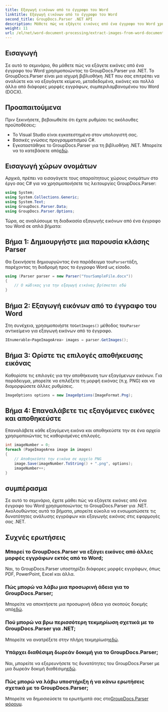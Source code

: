 ```yaml
---
title: Εξαγωγή εικόνων από το έγγραφο του Word
linktitle: Εξαγωγή εικόνων από το έγγραφο του Word
second_title: GroupDocs.Parser .NET API
description: Μάθετε πώς να εξάγετε εικόνες από ένα έγγραφο του Word χρησιμοποιώντας το GroupDocs.Parser για .NET. Αυτό το σεμινάριο παρέχει οδηγίες βήμα προς βήμα για την ενσωμάτωση εικόνας στο .NET σας.
weight: 11
url: /el/net/word-document-processing/extract-images-from-word-document/
---
```

## Εισαγωγή
Σε αυτό το σεμινάριο, θα μάθετε πώς να εξάγετε εικόνες από ένα έγγραφο του Word χρησιμοποιώντας το GroupDocs.Parser για .NET. Το GroupDocs.Parser είναι μια ισχυρή βιβλιοθήκη .NET που σας επιτρέπει να αναλύετε και να εξαγάγετε κείμενο, μεταδεδομένα, εικόνες και πολλά άλλα από διάφορες μορφές εγγράφων, συμπεριλαμβανομένου του Word (DOCX).
## Προαπαιτούμενα
Πριν ξεκινήσετε, βεβαιωθείτε ότι έχετε ρυθμίσει τις ακόλουθες προϋποθέσεις:
- Το Visual Studio είναι εγκατεστημένο στον υπολογιστή σας.
- Βασικές γνώσεις προγραμματισμού C#.
- Εγκαταστάθηκε το GroupDocs.Parser για τη βιβλιοθήκη .NET. Μπορείτε να το κατεβάσετε από[εδώ](https://releases.groupdocs.com/parser/net/).
## Εισαγωγή χώρων ονομάτων
Αρχικά, πρέπει να εισαγάγετε τους απαραίτητους χώρους ονομάτων στο έργο σας C# για να χρησιμοποιήσετε τις λειτουργίες GroupDocs.Parser:
```csharp
using System;
using System.Collections.Generic;
using System.Text;
using GroupDocs.Parser.Data;
using GroupDocs.Parser.Options;
```
Τώρα, ας αναλύσουμε τη διαδικασία εξαγωγής εικόνων από ένα έγγραφο του Word σε απλά βήματα:
## Βήμα 1: Δημιουργήστε μια παρουσία κλάσης Parser
 Θα ξεκινήσετε δημιουργώντας ένα παράδειγμα του`Parser`τάξη, παρέχοντας τη διαδρομή προς το έγγραφο Word ως είσοδο.
```csharp
using (Parser parser = new Parser("YourSampleFile.docx"))
{
    // Ο κώδικας για την εξαγωγή εικόνας βρίσκεται εδώ
}
```
## Βήμα 2: Εξαγωγή εικόνων από το έγγραφο του Word
 Στη συνέχεια, χρησιμοποιήστε το`GetImages()` μέθοδος του`Parser` αντικείμενο για εξαγωγή εικόνων από το έγγραφο.
```csharp
IEnumerable<PageImageArea> images = parser.GetImages();
```
## Βήμα 3: Ορίστε τις επιλογές αποθήκευσης εικόνας
Καθορίστε τις επιλογές για την αποθήκευση των εξαγόμενων εικόνων. Για παράδειγμα, μπορείτε να επιλέξετε τη μορφή εικόνας (π.χ. PNG) και να διαμορφώσετε άλλες ρυθμίσεις.
```csharp
ImageOptions options = new ImageOptions(ImageFormat.Png);
```
## Βήμα 4: Επαναλάβετε τις εξαγόμενες εικόνες και αποθηκεύστε
Επαναλάβετε κάθε εξαγόμενη εικόνα και αποθηκεύστε την σε ένα αρχείο χρησιμοποιώντας τις καθορισμένες επιλογές.
```csharp
int imageNumber = 0;
foreach (PageImageArea image in images)
{
    // Αποθηκεύστε την εικόνα σε αρχείο PNG
    image.Save(imageNumber.ToString() + ".png", options);
    imageNumber++;
}
```
## συμπέρασμα
Σε αυτό το σεμινάριο, έχετε μάθει πώς να εξάγετε εικόνες από ένα έγγραφο του Word χρησιμοποιώντας το GroupDocs.Parser για .NET. Ακολουθώντας αυτά τα βήματα, μπορείτε εύκολα να ενσωματώσετε τις δυνατότητες ανάλυσης εγγράφων και εξαγωγής εικόνας στις εφαρμογές σας .NET.

## Συχνές ερωτήσεις
### Μπορεί το GroupDocs.Parser να εξάγει εικόνες από άλλες μορφές εγγράφων εκτός από το Word;
Ναι, το GroupDocs.Parser υποστηρίζει διάφορες μορφές εγγράφων, όπως PDF, PowerPoint, Excel και άλλα.
### Πώς μπορώ να λάβω μια προσωρινή άδεια για το GroupDocs.Parser;
 Μπορείτε να αποκτήσετε μια προσωρινή άδεια για σκοπούς δοκιμής από[εδώ](https://purchase.groupdocs.com/temporary-license/).
### Πού μπορώ να βρω περισσότερη τεκμηρίωση σχετικά με το GroupDocs.Parser για .NET;
 Μπορείτε να ανατρέξετε στην πλήρη τεκμηρίωση[εδώ](https://tutorials.groupdocs.com/parser/net/).
### Υπάρχει διαθέσιμη δωρεάν δοκιμή για το GroupDocs.Parser;
 Ναι, μπορείτε να εξερευνήσετε τις δυνατότητες του GroupDocs.Parser με μια δωρεάν δοκιμή διαθέσιμη[εδώ](https://releases.groupdocs.com/).
### Πώς μπορώ να λάβω υποστήριξη ή να κάνω ερωτήσεις σχετικά με το GroupDocs.Parser;
 Μπορείτε να δημοσιεύσετε τα ερωτήματά σας στο[GroupDocs.Parser φόρουμ](https://forum.groupdocs.com/c/parser/17).